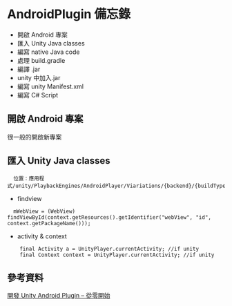 # AndroidPlugin 備忘錄


* 開啟 Android 專案
* 匯入 Unity Java classes
* 編寫 native Java code
* 處理 build.gradle
* 編譯 .jar 
* unity 中加入.jar
* 編寫 unity Manifest.xml
* 編寫 C# Script


## 開啟 Android 專案
  很一般的開啟新專案

## 匯入 Unity Java classes
```
  位置：應用程式/unity/PlaybackEngines/AndroidPlayer/Viariations/{backend}/{buildType}/Classes/classes.jar
```


* findview
```
  mWebView = (WebView) findViewById(context.getResources().getIdentifier("webView", "id", context.getPackageName()));
```

* activity & context
```
    final Activity a = UnityPlayer.currentActivity; //if unity
    final Context context = UnityPlayer.currentActivity; //if unity
```





## 參考資料
[開發 Unity Android Plugin – 從零開始](https://douduck08.wordpress.com/2016/06/08/birth-of-unity-android-plugin/)
